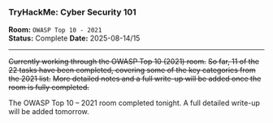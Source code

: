 ### **TryHackMe: Cyber Security 101**

**Room:** `OWASP Top 10 - 2021`  
**Status:** Complete
**Date:** 2025-08-14/15

---

~~Currently working through the OWASP Top 10 (2021) room.~~
~~So far, 11 of the 22 tasks have been completed, covering some of the key categories from the 2021 list.~~
~~More detailed notes and a full write-up will be added once the room is fully completed.~~

The OWASP Top 10 – 2021 room completed tonight. 
A full detailed write-up will be added tomorrow.
